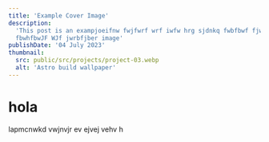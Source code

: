 ```yaml
---
title: 'Example Cover Image'
description:
  'This post is an exampjoeifnw fwjfwrf wrf iwfw hrg sjdnkq fwbfbwf fjwbfwbfjw
  fbwhfbwJF WJf jwrbfjber image'
publishDate: '04 July 2023'
thumbnail:
  src: public/src/projects/project-03.webp
  alt: 'Astro build wallpaper'
---
```


# hola

lapmcnwkd vwjnvjr ev ejvej vehv h

